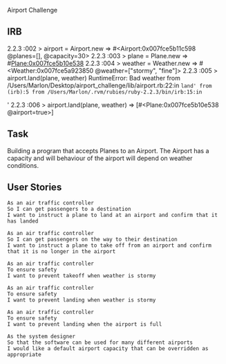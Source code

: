Airport Challenge


IRB
---------

2.2.3 :002 > airport = Airport.new
 => #<Airport:0x007fce5b11c598 @planes=[], @capacity=30>
2.2.3 :003 > plane = Plane.new
 => #<Plane:0x007fce5b10e538>
2.2.3 :004 > weather = Weather.new
 => #<Weather:0x007fce5a923850 @weather=["stormy", "fine"]>
2.2.3 :005 > airport.land(plane, weather)
RuntimeError: Bad weather
	from /Users/Marlon/Desktop/airport_challenge/lib/airport.rb:22:in `land'
	from (irb):5
	from /Users/Marlon/.rvm/rubies/ruby-2.2.3/bin/irb:15:in `<main>'
2.2.3 :006 > airport.land(plane, weather)
 => [#<Plane:0x007fce5b10e538 @airport=true>]

Task
-------

Building a program that accepts Planes to an Airport. The Airport has a capacity and will behaviour of the airport will depend on weather conditions.

User Stories
-----

```
As an air traffic controller 
So I can get passengers to a destination 
I want to instruct a plane to land at an airport and confirm that it has landed 

As an air traffic controller 
So I can get passengers on the way to their destination 
I want to instruct a plane to take off from an airport and confirm that it is no longer in the airport

As an air traffic controller 
To ensure safety 
I want to prevent takeoff when weather is stormy 

As an air traffic controller 
To ensure safety 
I want to prevent landing when weather is stormy 

As an air traffic controller 
To ensure safety 
I want to prevent landing when the airport is full 

As the system designer
So that the software can be used for many different airports
I would like a default airport capacity that can be overridden as appropriate
```

